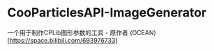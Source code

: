 # CooParticlesAPI-ImageGenerator
一个用于制作CPLib图形参数的工具 - 原作者 (OCEAN)[https://space.bilibili.com/693976733]
